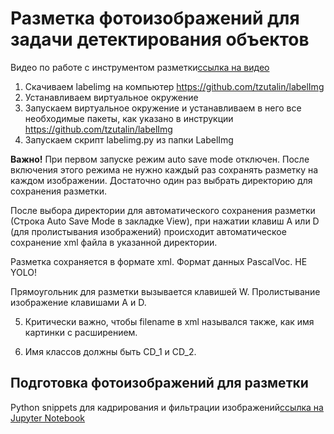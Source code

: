 # Разметка фотоизображений для задачи детектирования объектов

Видео по работе с инструментом разметки[ссылка на видео](https://drive.google.com/file/d/1iceUnk7Z8349KaOne3nG9c2LGG9HJrkL/view?usp=sharing) 

1. Скачиваем labelimg на компьютер https://github.com/tzutalin/labelImg
2. Устанавливаем виртуальное окружение
3. Запускаем виртуальное окружение и устанавливаем в него все необходимые пакеты, как указано в инструкции https://github.com/tzutalin/labelImg
4. Запускаем скрипт labelimg.py из папки LabelImg

**Важно!** При первом запуске режим auto save mode отключен. После включения этого режима не нужно каждый раз сохранять разметку на каждом изображении. Достаточно один раз выбрать директорию для сохранения разметки. 

После выбора директории для автоматического сохранения разметки (Строка Auto Save Mode в закладке View), при нажатии клавиш A или D (для пролистывания изображений) происходит автоматическое сохранение xml файла в указанной директории.

Разметка сохраняется в формате xml. Формат данных PascalVoc. НE YOLO!

Прямоугольник для разметки вызывается клавишей W. Пролистывание изображение клавишами A и D.

5. Критически важно, чтобы filename в xml назывался также, как имя картинки с расширением.

6. Имя классов должны быть CD_1 и CD_2.


## Подготовка  фотоизображений для разметки

Python snippets для кадрирования и фильтрации изображений[ссылка на Jupyter Notebook](pipeline.ipynb) 
